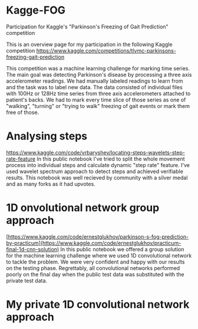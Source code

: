 # Kagge-FOG
Participation for Kaggle's "Parkinson's Freezing of Gait Prediction" competition

This is an overview page for my participation in the following Kaggle competition
https://www.kaggle.com/competitions/tlvmc-parkinsons-freezing-gait-prediction

This competition was a machine learning challenge for marking time series. The main goal was detecting Parkinson's disease by processing a three axis accelerometer readings. We had manually labeled readings to learn from and the task was to label new data. The data consisted of individual files with 100Hz or 128Hz time series from three axis accelerometers attached to patient's backs. We had to mark every time slice of those series as one of "walking", "turning" or "trying to walk" freezing of gait events or mark them free of those.

# Analysing steps
https://www.kaggle.com/code/vrbaryshev/locating-steps-wavelets-step-rate-feature
In this public notebook I've tried to split the whole movement process into individual steps and calculate dynamic "step rate" feature. I've used wavelet spectrum approach to detect steps and achieved verifiable results. This notebook was well recieved by community with a silver medal and as many forks as it had upvotes.

# 1D onvolutional network group approach
[https://www.kaggle.com/code/ernestglukhov/parkinson-s-fog-prediction-by-practicum](https://www.kaggle.com/code/ernestglukhov/practicum-final-1d-cnn-solution)
In this public notebook we offered a group solution for the machine learning challenge where we used 1D convolutional network to tackle the problem. We were very confident and happy with our results on the testing phase. Regrettably, all convolutional networks performed poorly on the final day when the public test data was substituted with the private test data.

# My private 1D convolutional network approach
